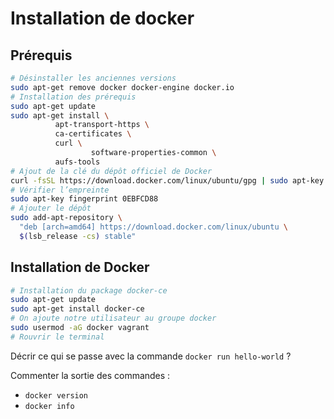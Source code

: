 # Installation de docker

## Prérequis

```bash
# Désinstaller les anciennes versions
sudo apt-get remove docker docker-engine docker.io
# Installation des prérequis
sudo apt-get update
sudo apt-get install \
          apt-transport-https \
          ca-certificates \
          curl \
				  software-properties-common \
          aufs-tools
# Ajout de la clé du dépôt officiel de Docker
curl -fsSL https://download.docker.com/linux/ubuntu/gpg | sudo apt-key add -
# Vérifier l’empreinte
sudo apt-key fingerprint 0EBFCD88
# Ajouter le dépôt
sudo add-apt-repository \
  "deb [arch=amd64] https://download.docker.com/linux/ubuntu \
  $(lsb_release -cs) stable"
```

## Installation de Docker

```bash
# Installation du package docker-ce
sudo apt-get update
sudo apt-get install docker-ce
# On ajoute notre utilisateur au groupe docker
sudo usermod -aG docker vagrant
# Rouvrir le terminal
```

Décrir ce qui se passe avec la commande `docker run hello-world` ?

Commenter la sortie des commandes :
  * `docker version`
  * `docker info`
